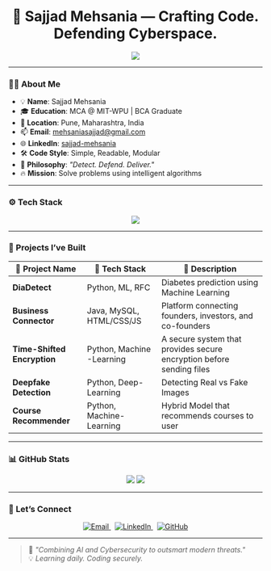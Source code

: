 <h1 align="center">🚀 Sajjad Mehsania — Crafting Code. Defending Cyberspace.</h1>

<p align="center">
  <img src="https://readme-typing-svg.herokuapp.com?font=JetBrains+Mono&color=00F7FF&size=22&center=true&vCenter=true&lines=Aspiring+Cyber+Data+Scientist;Python+%7C+Java+%7C+ML+Enthusiast;Deepfake+Detection+Researcher;Cybersecurity+%7C+AI%2FML+Explorer;MCA+Student+%40+MIT-WPU" />
</p>

---

### 🧑‍💻 About Me

- 💡 **Name**: Sajjad Mehsania  
- 🎓 **Education**: MCA @ MIT-WPU | BCA Graduate  
- 📍 **Location**: Pune, Maharashtra, India  
- 📫 **Email**: [mehsaniasajjad@gmail.com](mailto:mehsaniasajjad@gmail.com)  
- 🌐 **LinkedIn**: [sajjad-mehsania](https://www.linkedin.com/in/sajjad-mehsania-8b8969243/)  
- 🛠️ **Code Style**: Simple, Readable, Modular  
- 💬 **Philosophy**: _"Detect. Defend. Deliver."_  
- 🔥 **Mission**: Solve problems using intelligent algorithms


---

### ⚙️ Tech Stack

<div align="center">
  <img src="https://skillicons.dev/icons?i=python,java,spring,html,css,js,react,firebase,mysql,git,tensorflow" />
</div>

---

### 📱 Projects I’ve Built

| 🚀 Project Name         | 🧰 Tech Stack            | 📌 Description                                                                 |
|------------------------|--------------------------|--------------------------------------------------------------------------------|
| **DiaDetect**            | Python, ML, RFC    | Diabetes prediction using Machine Learning                                     |
| **Business Connector**   | Java, MySQL, HTML/CSS/JS  | Platform connecting founders, investors, and co-founders |
| **Time-Shifted Encryption**    | Python, Machine -Learning           | A secure system that provides secure encryption before sending files |
| **Deepfake Detection**  | Python, Deep-Learning          | Detecting Real vs Fake Images |
| **Course Recommender** | Python, Machine-Learning         | Hybrid Model that recommends courses to user |

---

### 📊 GitHub Stats

<div align="center">
  <img src="https://github-readme-stats.vercel.app/api?username=SajjadMehsania&show_icons=true&theme=tokyonight&count_private=true" />
  <img src="https://github-readme-stats.vercel.app/api/top-langs/?username=SajjadMehsania&layout=compact&theme=tokyonight" />
</div>

---

### 🤝 Let’s Connect

<p align="center">
  <a href="mailto:mehsaniasajjad@gmail.com" target="_blank">
    <img src="https://img.shields.io/badge/Email-EA4335?style=for-the-badge&logo=gmail&logoColor=white" alt="Email" />
  </a>
  &nbsp;
  <a href="https://www.linkedin.com/in/sajjad-mehsania-8b8969243/" target="_blank">
    <img src="https://img.shields.io/badge/LinkedIn-0A66C2?style=for-the-badge&logo=linkedin&logoColor=white" alt="LinkedIn" />
  </a>
  &nbsp;
  <a href="https://github.com/SajjadMehsania" target="_blank">
    <img src="https://img.shields.io/badge/GitHub-181717?style=for-the-badge&logo=github&logoColor=white" alt="GitHub" />
  </a>
</p>

---

> 🧠 _"Combining AI and Cybersecurity to outsmart modern threats."_  
> 💡 _Learning daily. Coding securely._
